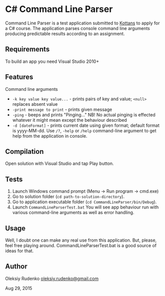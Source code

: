 # C# Command Line Parser
Command Line Parser is a test application submitted to [Kottans](http://kottans.org/) to apply for a C# course.
The application parses console command line arguments producing predictable results according to an assignment.

## Requirements
To build an app you need Visual Studio 2010+

## Features
Command line arguments
* `-k key value key value...` - prints pairs of key and value; `<null>` replaces absent value
* `-print message to print` - prints given message
* `-ping` - beeps and prints "Pinging..." NB! No actual pinging is effected whatever it might mean except the behaviour described
* `-d [dateFormat]` - prints current date using given format; default format is yyyy-MM-dd.
Use `/?`, `-help` or `/help` command-line argument to get help from the application in console.

## Compilation
Open solution with Visual Studio and tap Play button.

## Tests
1. Launch Windows command prompt (Menu -> Run program -> cmd.exe)
2. Go to solution folder (`cd path-to-solution-directory`).
3. Go to application executable folder (`cd CommandLineParser/bin/Debug`).
4. Launch `CommandLineParserTest.bat`
You will see app behaviour run with various command-line arguments as well as error handling.

## Usage
Well, I doubt one can make any real use from this application. But, please, feel free playing around.
CommandLineParserTest.bat is a good source of ideas for that.

## Author
Oleksiy Rudenko oleksiy.rudenko@gmail.com

Aug 29, 2015